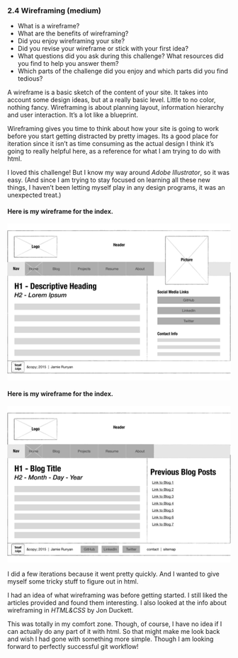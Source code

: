### 2.4 Wireframing (medium)

* What is a wireframe?
* What are the benefits of wireframing?
* Did you enjoy wireframing your site?
* Did you revise your wireframe or stick with your first idea?
* What questions did you ask during this challenge? What resources did you find to help you answer them?
* Which parts of the challenge did you enjoy and which parts did you find tedious?

A wireframe is a basic sketch of the content of your site.  It takes into account some design ideas, but at a really basic level. Little to no color, nothing fancy. Wireframing is about planning layout, information hierarchy and user interaction.  It’s a lot like a blueprint. 

Wireframing gives you time to think about how your site is going to work before you start getting distracted by pretty images. Its a good place for iteration since it isn’t as time consuming as the actual design I think it’s going to really helpful here, as a reference for what I am trying to do with html.

I loved this challenge! But I know my way around *Adobe Illustrator*, so it was easy. (And since I am trying to stay focused on learning all these new things, I haven’t been letting myself play in any design programs, it was an unexpected treat.)

#### Here is my wireframe for the index.
![wireframe](imgs/wireframe-index.png "Simple Wireframe")

#### Here is my wireframe for the index.
![wireframe](imgs/wireframe-index-blog.png "Simple Wireframe for Blog")

I did a few iterations because it went pretty quickly. And I wanted to give myself some tricky stuff to figure out in html.

I had an idea of what wireframing was before getting started.
I still liked the articles provided and found them interesting. I also looked at the info about wireframing in *HTML&CSS* by Jon Duckett. 

This was totally in my comfort zone. Though, of course, I have no idea if I can actually do any part of it with html. So that might make me look back and wish I had gone with something more simple. Though I am looking forward to perfectly successful git workflow!
